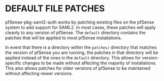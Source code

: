 # DEFAULT FILE PATCHES

pfSense-pkg-saml2-auth works by patching existing files on the pfSense system to add support for SAML2. In most cases,
these patches will apply cleanly to any version of pfSense. The `default` directory contains the patches that will be
applied to most pfSense installations.

In event that there is a directory within the `patches/` directory that matches the version of pfSense you are running, 
the patches in that directory will be applied instead of the ones in the `default` directory. This allows for 
version-specific changes to be made without affecting the majority of installations. This also allows patches for
older versions of pfSense to be maintained without affecting newer versions.
